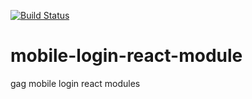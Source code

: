 [![Build Status](https://travis-ci.org/bang88/typescript-react-redux-starter.svg?branch=master)](https://travis-ci.org/bang88/typescript-react-redux-starter)

# mobile-login-react-module
gag mobile login react modules
